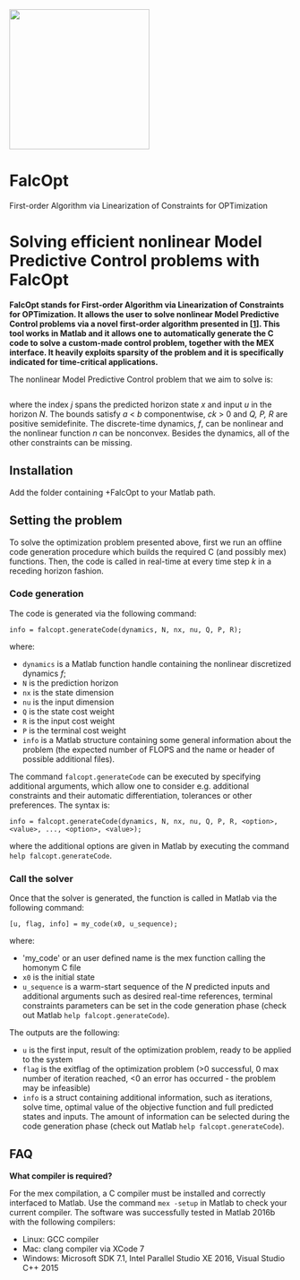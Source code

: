 <img src="https://raw.githubusercontent.com/torrisig/FalcOpt/master/logo/logo.jpg"  width="250"  />

# FalcOpt
First-order Algorithm via Linearization of Constraints for OPTimization

# Solving efficient nonlinear Model Predictive Control problems with FalcOpt

**FalcOpt stands for First-order Algorithm via Linearization of Constraints for OPTimization. It allows the user to solve nonlinear Model Predictive Control problems via a novel first-order algorithm presented in [[1](https://arxiv.org/abs/1610.06834)]. This tool works in Matlab and it allows one to automatically generate the C code to solve a custom-made control problem, together with the MEX interface. It heavily exploits sparsity of the problem and it is specifically indicated for time-critical applications.**

The nonlinear Model Predictive Control problem that we aim to solve is:

![<opt problem>](http://mathurl.com/lmdwk5e.png)

where the index _j_ spans the predicted horizon state _x_ and input _u_ in the horizon _N_. The bounds satisfy _a_ < _b_  componentwise, _ck_ > 0 and _Q, P, R_ are positive semidefinite. The discrete-time dynamics, _f_, can be nonlinear and the nonlinear function _n_ can be nonconvex. Besides the dynamics, all of the other constraints can be missing.

## Installation

Add the folder containing +FalcOpt to your Matlab path. 

## Setting the problem

To solve the optimization problem presented above, first we run an offline code generation procedure which builds the required C (and possibly mex) functions. Then, the code is called in real-time at every time step _k_ in a receding horizon fashion.

### Code generation

The code is generated via the following command:

`info = falcopt.generateCode(dynamics, N, nx, nu, Q, P, R);`

where:
* `dynamics` is a Matlab function handle containing the nonlinear discretized dynamics _f_;
* `N` is the prediction horizon
* `nx` is the state dimension
* `nu` is the input dimension
* `Q` is the state cost weight
* `R` is the input cost weight
* `P` is the terminal cost weight
* `info` is a Matlab structure containing some general information about the problem (the expected number of FLOPS and the name or header of possible additional files).

The command `falcopt.generateCode` can be executed by specifying additional arguments, which allow one to consider e.g. additional constraints and their automatic differentiation, tolerances or other preferences. The syntax is:

`info = falcopt.generateCode(dynamics, N, nx, nu, Q, P, R, <option>, <value>, ..., <option>, <value>);` 

where the additional options are given in Matlab by executing the command `help falcopt.generateCode`.

### Call the solver

Once that the solver is generated, the function is called in Matlab via the following command:

`[u, flag, info] = my_code(x0, u_sequence);`

where:
* 'my_code' or an user defined name is the mex function calling the homonym C file  
* `x0` is the initial state
* `u_sequence` is a warm-start sequence of the _N_ predicted inputs
and additional arguments such as desired real-time references, terminal constraints parameters can be set in the code generation phase (check out Matlab `help falcopt.generateCode`).

The outputs are the following:
* `u` is the first input, result of the optimization problem, ready to be applied to the system
* `flag` is the exitflag of the optimization problem (>0 successful, 0 max number of iteration reached, <0 an error has occurred - the problem may be infeasible)
* `info` is a struct containing additional information, such as iterations, solve time, optimal value of the objective function and full predicted states and inputs. The amount of information can be selected during the code generation phase (check out Matlab `help falcopt.generateCode`). 

## FAQ

**What compiler is required?** 

For the mex compilation, a C compiler must be installed and correctly interfaced to Matlab. Use the command `mex -setup` in Matlab to check your current compiler. The software was successfully tested in Matlab 2016b with the following compilers:

* Linux: GCC compiler
* Mac: clang compiler via XCode 7
* Windows: Microsoft SDK 7.1, Intel Parallel Studio XE 2016, Visual Studio C++ 2015

